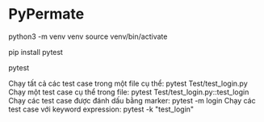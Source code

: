 # PyPermate
python3 -m venv venv
source venv/bin/activate

pip install pytest

pytest

Chạy tất cả các test case trong một file cụ thể:
pytest Test/test_login.py
Chạy một test case cụ thể trong file:
pytest Test/test_login.py::test_login
Chạy các test case được đánh dấu bằng marker:
pytest -m login
Chạy các test case với keyword expression:
pytest -k "test_login"